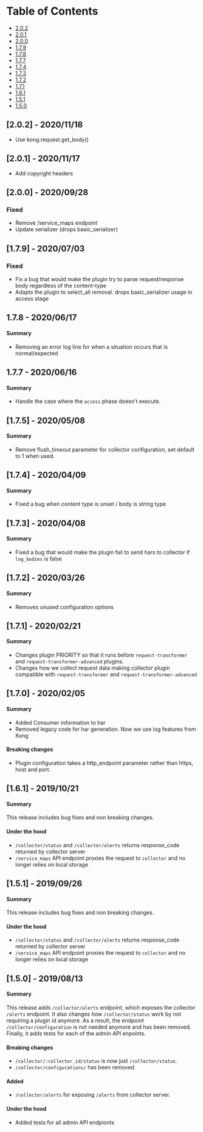 # Table of Contents

 - [2.0.2](#202---20201118)
 - [2.0.1](#201---20201117)
 - [2.0.0](#200---20200928)
 - [1.7.9](#179---20200703)
 - [1.7.8](#178---20200617)
 - [1.7.7](#177---20200616)
 - [1.7.4](#174---20200409)
 - [1.7.3](#173---20200408)
 - [1.7.2](#172---20200326)
 - [1.7.1](#171---20200221)
 - [1.6.1](#161---20191021)
 - [1.5.1](#151---20190926)
 - [1.5.0](#150---20190813)

## [2.0.2] - 2020/11/18
- Use kong.request.get_body()

## [2.0.1] - 2020/11/17
- Add copyright headers

## [2.0.0] - 2020/09/28
### Fixed
- Remove /service_maps endpoint
- Update serializer (drops basic_serializer)

## [1.7.9] - 2020/07/03
### Fixed
- Fix a bug that would make the plugin try to parse request/response body regardless of the content-type
- Adapts the plugin to select_all removal. drops basic_serializer usage in access stage

## 1.7.8 - 2020/06/17

#### Summary
- Removing an error log line for when a situation occurs that is normal/expected

## 1.7.7 - 2020/06/16

#### Summary
- Handle the case where the `access` phase doesn't execute.

## [1.7.5] - 2020/05/08

#### Summary
- Remove flush_timeout parameter for collector configuration, set default to 1 when used.

## [1.7.4] - 2020/04/09

#### Summary

- Fixed a bug when content type is unset / body is string type

## [1.7.3] - 2020/04/08

#### Summary

- Fixed a bug that would make the plugin fail to send hars to collector if `log_bodies` is false

## [1.7.2] - 2020/03/26

#### Summary

- Removes unused configuration options

## [1.7.1] - 2020/02/21

#### Summary

- Changes plugin PRIORITY so that it runs before `request-transformer` and `request-transformer-advanced` plugins.
- Changes how we collect request data making collector plugin compatible with `request-transformer` and `request-transformer-advanced`

## [1.7.0] - 2020/02/05

#### Summary

- Added Consumer information to har
- Removed legacy code for har generation. Now we use log features from Kong

#### Breaking changes

- Plugin configuration takes a http_endpoint parameter rather than https, host and port.

## [1.6.1] - 2019/10/21

#### Summary

This release includes bug fixes and non breaking changes.

#### Under the hood

- `/collector/status` and `/collector/alerts` returns response_code returned by collector server
- `/service_maps` API endpoint proxies the request to `collector` and no longer relies on local storage

## [1.5.1] - 2019/09/26

#### Summary

This release includes bug fixes and non breaking changes.

#### Under the hood

- `/collector/status` and `/collector/alerts` returns response_code returned by collector server
- `/service_maps` API endpoint proxies the request to `collector` and no longer relies on local storage

## [1.5.0] - 2019/08/13

#### Summary

This release adds `/collector/alerts` endpoint, which exposes the collector `/alerts` endpoint.
It also changes how `/collector/status` work by not requiring a plugin id anymore.
As a result, the endpoint `/collector/configuration` is not needed anymore and has been removed.
Finally, it adds tests for each of the admin API enpoints.

#### Breaking changes

- `/collector/:collector_id/status` is now just `/collector/status`.
- `/collector/configurations/` has been removed

#### Added

- `/collector/alerts` for exposing `/alerts` from collector server.


#### Under the hood

- Added tests for all admin API endpionts
